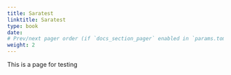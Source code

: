 ```yaml
---
title: Saratest 
linktitle: Saratest 
type: book
date: 
# Prev/next pager order (if `docs_section_pager` enabled in `params.toml`)
weight: 2
---
```


This is a page for testing 